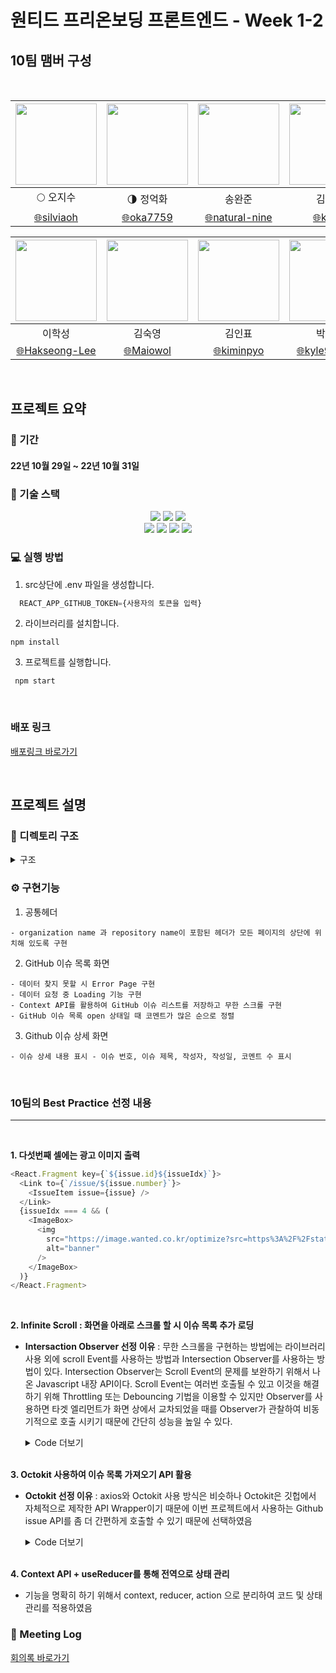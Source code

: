 # 원티드 프리온보딩 프론트엔드 - Week 1-2

## 10팀 맴버 구성

<br/>

<div align=center>
	
| <img src="https://avatars.githubusercontent.com/u/26901045?v=4" width="130" height="130" />  | <img src="https://avatars.githubusercontent.com/u/105492051?v=4" width="130" height="130" /> | <img src="https://avatars.githubusercontent.com/u/92094314?v=4" width="130" height="130"/> | <img src="https://avatars.githubusercontent.com/u/101456751?v=4" width="130" height="130"/> |
| :-----------------------------------------------------------------------------------------:  | :-----------------------------------------------------------------------------------------:  | :----------------------------------------------------------------------------------------: | :----------------------------------------------------------------------------------------:  |
|                                    :full_moon: 오지수                                         |                                :last_quarter_moon: 정억화                                    |                                           송완준                                            |                                            김미성                                            |
|                [:globe_with_meridians:silviaoh](https://github.com/silviaoh)                 |                 [:globe_with_meridians:oka7759](https://github.com/oka7759)                  |            [:globe_with_meridians:natural-nine](https://github.com/natural-nine)           |                  [:globe_with_meridians:kimitt](https://github.com/kimitt)                  |

| <img src="https://avatars.githubusercontent.com/u/83964261?v=4" width="130" height="130" /> | <img src="https://avatars.githubusercontent.com/u/103277726?v=4" width="130" height="130" /> | <img src="https://avatars.githubusercontent.com/u/93189402?v=4"  width="130" height="130" /> | <img src="https://avatars.githubusercontent.com/u/109638284?v=4" width="130" height="130"/> |
| :-----------------------------------------------------------------------------------------: | :------------------------------------------------------------------------------------------: | :------------------------------------------------------------------------------------------: | :-----------------------------------------------------------------------------------------: |
|                                           이학성                                            |                                            김숙영                                            |                                            김인표                                            |                                           박민규                                            |
|            [:globe_with_meridians:Hakseong-Lee](https://github.com/Hakseong-Lee)            |                 [:globe_with_meridians:Maiowol](https://github.com/Maiowol)                  |                [:globe_with_meridians:kiminpyo](https://github.com/kiminpyo)                 |              [:globe_with_meridians:kyle970320](https://github.com/kyle970320)              |

</div>

<br/>

## 프로젝트 요약

### 📆 기간

#### 22년 10월 29일 ~ 22년 10월 31일

### 🔧 기술 스택

<div align=center> 
  <img src="https://img.shields.io/badge/react-61DAFB?style=for-the-badge&logo=react&logoColor=black"/> 
  <img src="https://img.shields.io/badge/javascript-F7DF1E?style=for-the-badge&logo=javascript&logoColor=black"/>   
  <img src="https://img.shields.io/badge/styled_components-DB7093?style=for-the-badge&logo=styled-components&logoColor=white"/><br/>
  <img src="https://img.shields.io/badge/github-181717?style=for-the-badge&logo=github&logoColor=white"/>
  <img src="https://img.shields.io/badge/git-F05032?style=for-the-badge&logo=git&logoColor=white"/> <img src="https://img.shields.io/badge/react_router_dom-CA4245?style=for-the-badge&logo=reactrouter&logoColor=white"/> 
 <img src=" https://img.shields.io/badge/Octokit-007ACC?style=for-the-badge&logo=octokit&logoColor=white"/> 
</div>

### 💻 실행 방법

1.  src상단에 .env 파일을 생성합니다.

```javascript
  REACT_APP_GITHUB_TOKEN={사용자의 토큰을 입력}
```

2.  라이브러리를 설치합니다.

```
npm install
```

3.  프로젝트를 실행합니다.

```
 npm start
```

<br/>

### 배포 링크

[배포링크 바로가기](https://wanted-preonboarding-fe-tasks.vercel.app/)

<br/>

## 프로젝트 설명

### 📂 디렉토리 구조

<details>
<summary> 구조</summary>
<div markdown="1">

```
🗂 src
 ┣ 📁 actions
	 ┣ issue.js
	 ┣ issues.js
   ┗ types.js
 ┣ 📁 components
 ┣ 📁 api
	 ┣ index.js
 ┣ 📂 context
	 ┣ IssueContext.js
	 ┣ IssuesContext.js
   ┗ IssuesContext.jsx
 ┣ 📂 pages
   ┣ Error404Pages.jsx
   ┣ Issues.jsx
   ┗ Issue.jsx
 ┣ 📂 hoc
   ┣ withCheckPageState.jsx
 ┣ 📂 hooks
   ┣ useGetContextState.js
 ┣ 📂 styles
   ┣ GlobalStyle.jsx
   ┗ common.js
 ┣ App.js
 ┣ index.js
 ┗ router.js
```

</div>
</details>

### ⚙️ 구현기능

1.  공통헤더

```
- organization name 과 repository name이 포함된 헤더가 모든 페이지의 상단에 위치해 있도록 구현
```

2.  GitHub 이슈 목록 화면

```
- 데이터 찾지 못할 시 Error Page 구현
- 데이터 요청 중 Loading 기능 구현
- Context API를 활용하여 GitHub 이슈 리스트를 저장하고 무한 스크롤 구현
- GitHub 이슈 목록 open 상태일 때 코멘트가 많은 순으로 정렬
```

3.  Github 이슈 상세 화면

```
- 이슈 상세 내용 표시 - 이슈 번호, 이슈 제목, 작성자, 작성일, 코멘트 수 표시
```

<br/>

### 10팀의 Best Practice 선정 내용

---

<br/>

**1. 다섯번째 셀에는 광고 이미지 출력**

```js
<React.Fragment key={`${issue.id}${issueIdx}`}>
  <Link to={`/issue/${issue.number}`}>
    <IssueItem issue={issue} />
  </Link>
  {issueIdx === 4 && (
    <ImageBox>
      <img
        src="https://image.wanted.co.kr/optimize?src=https%3A%2F%2Fstatic.wanted.co.kr%2Fimages%2Fuserweb%2Flogo_wanted_black.png&w=110&q=100"
        alt="banner"
      />
    </ImageBox>
  )}
</React.Fragment>
```

  <br/>

**2. Infinite Scroll : 화면을 아래로 스크롤 할 시 이슈 목록 추가 로딩**

- **Intersaction Observer 선정 이유** : 무한 스크롤을 구현하는 방법에는 라이브러리 사용 외에 scroll Event를 사용하는 방법과 Intersection Observer를 사용하는 방법이 있다. Intersection Observer는 Scroll Event의 문제를 보완하기 위해서 나온 Javascript 내장 API이다. Scroll Event는 여러번 호출될 수 있고 이것을 해결하기 위해 Throttling 또는 Debouncing 기법을 이용할 수 있지만 Observer를 사용하면 타겟 엘리먼트가 화면 상에서 교차되었을 때를 Observer가 관찰하여 비동기적으로 호출 시키기 때문에 간단히 성능을 높일 수 있다.

     <details>
       <summary>Code 더보기</summary>

  ```js
  useEffect(() => {
    const isEnabledAPICall = !issuesState.data;
    if (isEnabledAPICall) getIssues(0, dispatch);
  }, []);

  const onIntersect = useCallback(
    async ([entry], observer) => {
      if (entry.isIntersecting) {
        observer.unobserve(entry.target);
        await getIssues(issuesState.nextPage, dispatch);
        observer.observe(entry.target);
      }
    },
    [issuesState.nextPage, dispatch]
  );

  useEffect(() => {
    const isNotEndPage = issuesState.nextPage !== 0;
    const isEnabledObserver =
      observerRef?.current && isNotEndPage && !issuesState.isLoading;

    let io;
    const observerBoundary = observerRef?.current;

    if (isEnabledObserver) {
      io = new IntersectionObserver(onIntersect, { threshold: 1 });
      io.observe(observerBoundary);
    }

    return () => io && io.disconnect();
  }, [issuesState.isLoading, issuesState.nextPage, onIntersect]);
  ```

    </details>
    <br/>

**3. Octokit 사용하여 이슈 목록 가져오기 API 활용**

- **Octokit 선정 이유** : axios와 Octokit 사용 방식은 비슷하나 Octokit은 깃헙에서 자체적으로 제작한 API Wrapper이기 때문에 이번 프로젝트에서 사용하는 Github issue API를 좀 더 간편하게 호출할 수 있기 때문에 선택하였음
    <details>
      <summary>Code 더보기</summary>

  ```js
  import { Octokit } from 'octokit';

  const octokit = new Octokit({
    auth: process.env.REACT_APP_GITHUB_TOKEN,
  });

  export const getIssuesAPI = async (page = 0) =>
    await octokit
      .request(`GET /repos/angular/angular-cli/issues`, {
        sort: 'comments',
        page,
      })
      .then(res => res.data);

  export const getIssueAPI = async issueNumber =>
    await octokit
      .request(`GET /repos/angular/angular-cli/issues/${issueNumber}`, {})
      .then(res => res.data);
  ```

    </details>
    <br/>

**4. Context API + useReducer를 통해 전역으로 상태 관리**

- 기능을 명확히 하기 위해서 context, reducer, action 으로 분리하여 코드 및 상태 관리를 적용하였음

### 📝 Meeting Log

[회의록 바로가기](https://www.notion.so/Meeting-log-3eff6566fd844052b7a98702ebab8c5b?p=1e14e81a8e4a4deda8d067c61beb76ab&pm=s)
